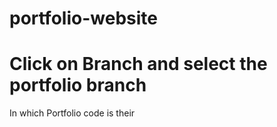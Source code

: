 # portfolio-website

# Click on Branch and select the portfolio branch 
In which Portfolio code is their
